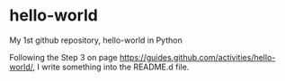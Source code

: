 # hello-world
My 1st github repository, hello-world in Python

Following the Step 3 on page https://guides.github.com/activities/hello-world/, I write something into the README.d file.
